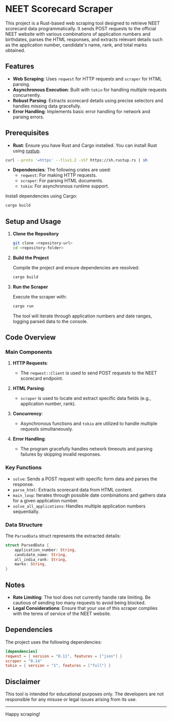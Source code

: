 # NEET Scorecard Scraper

This project is a Rust-based web scraping tool designed to retrieve NEET scorecard data programmatically. It sends POST requests to the official NEET website with various combinations of application numbers and birthdates, parses the HTML responses, and extracts relevant details such as the application number, candidate's name, rank, and total marks obtained.

## Features

- **Web Scraping**: Uses `reqwest` for HTTP requests and `scraper` for HTML parsing.
- **Asynchronous Execution**: Built with `tokio` for handling multiple requests concurrently.
- **Robust Parsing**: Extracts scorecard details using precise selectors and handles missing data gracefully.
- **Error Handling**: Implements basic error handling for network and parsing errors.

## Prerequisites

- **Rust**: Ensure you have Rust and Cargo installed. You can install Rust using [rustup](https://rustup.rs/).

```bash
curl --proto '=https' --tlsv1.2 -sSf https://sh.rustup.rs | sh
```

- **Dependencies**: The following crates are used:
  - `reqwest`: For making HTTP requests.
  - `scraper`: For parsing HTML documents.
  - `tokio`: For asynchronous runtime support.

Install dependencies using Cargo:

```bash
cargo build
```

## Setup and Usage

1. **Clone the Repository**

   ```bash
   git clone <repository-url>
   cd <repository-folder>
   ```

2. **Build the Project**

   Compile the project and ensure dependencies are resolved:

   ```bash
   cargo build
   ```

3. **Run the Scraper**

   Execute the scraper with:

   ```bash
   cargo run
   ```

   The tool will iterate through application numbers and date ranges, logging parsed data to the console.

## Code Overview

### Main Components

1. **HTTP Requests**:
   - The `reqwest::Client` is used to send POST requests to the NEET scorecard endpoint.

2. **HTML Parsing**:
   - `scraper` is used to locate and extract specific data fields (e.g., application number, rank).

3. **Concurrency**:
   - Asynchronous functions and `tokio` are utilized to handle multiple requests simultaneously.

4. **Error Handling**:
   - The program gracefully handles network timeouts and parsing failures by skipping invalid responses.

### Key Functions

- `solve`: Sends a POST request with specific form data and parses the response.
- `parse_html`: Extracts scorecard data from HTML content.
- `main_loop`: Iterates through possible date combinations and gathers data for a given application number.
- `solve_all_applications`: Handles multiple application numbers sequentially.

### Data Structure

The `ParsedData` struct represents the extracted details:

```rust
struct ParsedData {
    application_number: String,
    candidate_name: String,
    all_india_rank: String,
    marks: String,
}
```

## Notes

- **Rate Limiting**: The tool does not currently handle rate limiting. Be cautious of sending too many requests to avoid being blocked.
- **Legal Considerations**: Ensure that your use of this scraper complies with the terms of service of the NEET website.

## Dependencies

The project uses the following dependencies:

```toml
[dependencies]
reqwest = { version = "0.11", features = ["json"] }
scraper = "0.14"
tokio = { version = "1", features = ["full"] }
```

## Disclaimer

This tool is intended for educational purposes only. The developers are not responsible for any misuse or legal issues arising from its use.

---

Happy scraping!


